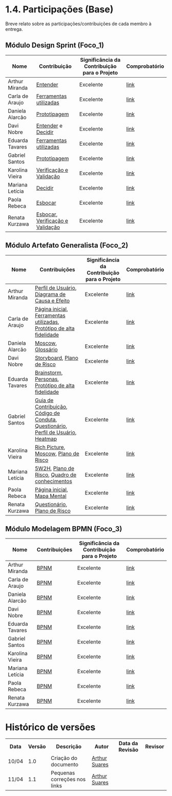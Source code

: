 # 1.4. Participações (Base)

Breve relato sobre as participações/contribuições de cada membro à entrega. 

## Módulo Design Sprint (Foco_1)

| Nome               | Contribuição                                                                                      | Significância da Contribuição para o Projeto | Comprobatório |
|--------------------|-------------------------------------------------------------------------------------------------------------------|----------------------------------------------|----------------|
| Arthur Miranda     | [Entender](Base/1.1.DesignSprint/1.1.1.Entender.md)                                                               | Excelente                                    | [link](https://github.com/UnBArqDsw2025-1-Turma01/2025.1-T01-_G6_FCTEdesapega_Entrega_01/commits/docs?author=arthur-suares)               |
| Carla de Araujo    | [Ferramentas utilizadas](Base/1.1.DesignSprint/1.1.6.Ferramentas.md) | Excelente | [link](https://github.com/UnBArqDsw2025-1-Turma01/2025.1-T01-_G6_FCTEdesapega_Entrega_01/commits/docs?author=ccarlaa)|
| Daniela Alarcão    | [Prototipagem](Base/1.1.DesignSprint/1.1.4.Prototipagem.md)                                                       | Excelente                                    | [link](https://github.com/UnBArqDsw2025-1-Turma01/2025.1-T01-_G6_FCTEdesapega_Entrega_01/commits/docs?author=danialarcao)               |
| Davi Nobre         | [Entender](Base/1.1.DesignSprint/1.1.1.Entender.md) e [Decidir](Base/1.1.DesignSprint/1.1.3.Decidir.md)           | Excelente                                    | [link](link](https://github.com/UnBArqDsw2025-1-Turma01/2025.1-T01-_G6_FCTEdesapega_Entrega_01/commits/docs?author=Jagaima))               |
| Eduarda Tavares    | [Ferramentas utilizadas](Base/1.1.DesignSprint/1.1.6.Ferramentas.md) | Excelente | [link](https://github.com/UnBArqDsw2025-1-Turma01/2025.1-T01-_G6_FCTEdesapega_Entrega_01/commits/docs?author=erteduarda) |
| Gabriel Santos     | [Prototipagem](Base/1.1.DesignSprint/1.1.4.Prototipagem.md)                                                       | Excelente                                    | [link](https://github.com/UnBArqDsw2025-1-Turma01/2025.1-T01-_G6_FCTEdesapega_Entrega_01/commits/docs?author=GabrielSMonteiro)               |
| Karolina Vieira    | [Verificação e Validação](Base/1.1.DesignSprint/1.1.5.Validacao-Verificacao.md)                                  | Excelente                                     | [link](https://github.com/UnBArqDsw2025-1-Turma01/2025.1-T01-_G6_FCTEdesapega_Entrega_01/commits/docs?author=Karolina91)               |
| Mariana Letícia    | [Decidir](Base/1.1.DesignSprint/1.1.3.Decidir.md)                                                                 | Excelente                                    | [link](https://github.com/UnBArqDsw2025-1-Turma01/2025.1-T01-_G6_FCTEdesapega_Entrega_01/commits/5W2H/)               |
| Paola Rebeca       | [Esboçar](Base/1.1.DesignSprint/1.1.2.Esbocar.md)                                                                 | Excelente                                    | [link](https://github.com/UnBArqDsw2025-1-Turma01/2025.1-T01-_G6_FCTEdesapega_Entrega_01/commits/docs?author=paolaalim)               |
| Renata Kurzawa     | [Esboçar](Base/1.1.DesignSprint/1.1.2.Esbocar.md), [Verificação e Validação](Base/1.1.DesignSprint/1.1.5.Validacao-Verificacao.md) | Excelente                   | [link](https://github.com/UnBArqDsw2025-1-Turma01/2025.1-T01-_G6_FCTEdesapega_Entrega_01/commits/docs?author=RenataKurzawa)               |

## Módulo Artefato Generalista (Foco_2)

| Nome               |  Contribuições                                                                                             | Significância da Contribuição para o Projeto | Comprobatório |
|--------------------|------------------------------------------------------------------------------------------------------------------|----------------------------------------------|----------------|
| Arthur Miranda     | [Perfil de Usuário](Base/1.2.ArtefatosGeneralistas/1.2.6.PerfilUsuario.md), [Diagrama de Causa e Efeito](Base/1.2.ArtefatosGeneralistas/1.2.8.DiagramaCausaEfeito.md) | Excelente | [link](https://github.com/UnBArqDsw2025-1-Turma01/2025.1-T01-_G6_FCTEdesapega_Entrega_01/commits/docs?author=arthur-suares) |
| Carla de Araujo    | [Página inicial](#), [Ferramentas utilizadas](Base/1.1.DesignSprint/1.1.6.Ferramentas.md), [Protótipo de alta fidelidade](Base/1.5.Prototipagem/1.5.1.prototipo-alta-fidelidade.md) | Excelente | [link](https://github.com/UnBArqDsw2025-1-Turma01/2025.1-T01-_G6_FCTEdesapega_Entrega_01/commits/docs?author=ccarlaa)|
| Daniela Alarcão    | [Moscow](Base/1.4.TecnicasPriorizacao/1.4.1.moscow.md), [Glossário](Base/1.2.ArtefatosGeneralistas/1.2.1.Glossario.md)                              | Excelente | [link](https://github.com/UnBArqDsw2025-1-Turma01/2025.1-T01-_G6_FCTEdesapega_Entrega_01/commits/docs?author=danialarcao) |
| Davi Nobre         | [Storyboard](Base/1.2), [Plano de Risco](Base/1.2.ArtefatosGeneralistas/1.2.9.PlanoRisco.md)                      | Excelente | [link](https://github.com/UnBArqDsw2025-1-Turma01/2025.1-T01-_G6_FCTEdesapega_Entrega_01/commits/docs?author=Jagaima) |
| Eduarda Tavares    | [Brainstorm](Base/1.3.TecnicasElicitacao/1.3.1.Brainstorm.md), [Personas](Base/1.2.ArtefatosGeneralistas/1.2.7.Personas.md), [Protótipo de alta fidelidade](Base/1.5.Prototipagem/1.5.1.prototipo-alta-fidelidade.md) | Excelente | [link](https://github.com/UnBArqDsw2025-1-Turma01/2025.1-T01-_G6_FCTEdesapega_Entrega_01/commits/docs?author=erteduarda) |
| Gabriel Santos     | [Guia de Contribuição](../../CONTRIBUTTING.md), [Código de Conduta](../../Code_OF_CONDUCT.md), [Questionário](Base/1.3.TecnicasElicitacao/1.3.2.Questionario.md), [Perfil de Usuário](Base/1.2.ArtefatosGeneralistas/1.2.6.PerfilUsuario.md), [Heatmap](Base/1.8.heatmap.md) | Excelente | [link](https://github.com/UnBArqDsw2025-1-Turma01/2025.1-T01-_G6_FCTEdesapega_Entrega_01/commits/docs?author=GabrielSMonteiro) |
| Karolina Vieira    | [Rich Picture](Base/1.2.ArtefatosGeneralistas/1.2.3.RichPicture.md), [Moscow](Base/1.4.TecnicasPriorizacao/1.4.1.moscow.md), [Plano de Risco](Base/1.2.ArtefatosGeneralistas/1.2.9.PlanoRisco.md) | Excelente | [link](https://github.com/UnBArqDsw2025-1-Turma01/2025.1-T01-_G6_FCTEdesapega_Entrega_01/commits/docs?author=Karolina91) |
| Mariana Letícia    | [5W2H](Base/1.2.ArtefatosGeneralistas/1.2.2.5W2H.md), [Plano de Risco](Base/1.2.ArtefatosGeneralistas/1.2.9.PlanoRisco.md), [Quadro de conhecimentos](Base/1.9.conhecimentos.md) | Excelente | [link](https://github.com/UnBArqDsw2025-1-Turma01/2025.1-T01-_G6_FCTEdesapega_Entrega_01/commits/docs?author=Marianannn)|
| Paola Rebeca       | [Página inicial](#), [Mapa Mental](Base/1.2.ArtefatosGeneralistas/1.2.4.MapaMental.md)                           | Excelente | [link](https://github.com/UnBArqDsw2025-1-Turma01/2025.1-T01-_G6_FCTEdesapega_Entrega_01/commits/docs?author=paolaalim) |
| Renata Kurzawa     | [Questionário](Base/1.3.TecnicasElicitacao/1.3.2.Questionario.md), [Plano de Risco](Base/1.2.ArtefatosGeneralistas/1.2.9.PlanoRisco.md)             | Excelente | [link](https://github.com/UnBArqDsw2025-1-Turma01/2025.1-T01-_G6_FCTEdesapega_Entrega_01/commits/docs?author=RenataKurzawa) |

## Módulo Modelagem BPMN (Foco_3)

| Nome               |  Contribuições | Significância da Contribuição para o Projeto | Comprobatório |
|--------------------|----------------------|----------------------------------------------|----------------|
| Arthur Miranda     | [BPNM](Base/1.7.ModelagemBPMN/1.7.2.Modelagem.md)                 | Excelente                                    | [link](https://miro.com/welcomeonboard/OG8vNFkvaEhjY0haaHdSd3hNQ3p3WE14Rml4dkFMbmY2aWhZTGtJUkEyWDR5bVhHbEp1UTkxS0FTUVNNaHJYTzlVTzJwaUdKcGdpaThzR3Z0Tm95c2l5MzFKYi91WnFyVGx4Z1lrVFB3Z1h5eDBWL0s4eHdjUWwxYjFoMm5KQ2xyVmtkMG5hNDA3dVlncnBvRVB2ZXBnPT0hdjE=?share_link_id=568350294634)               |
| Carla de Araujo    | [BPNM](Base/1.7.ModelagemBPMN/1.7.2.Modelagem.md)                 | Excelente                                    | [link](https://miro.com/welcomeonboard/OG8vNFkvaEhjY0haaHdSd3hNQ3p3WE14Rml4dkFMbmY2aWhZTGtJUkEyWDR5bVhHbEp1UTkxS0FTUVNNaHJYTzlVTzJwaUdKcGdpaThzR3Z0Tm95c2l5MzFKYi91WnFyVGx4Z1lrVFB3Z1h5eDBWL0s4eHdjUWwxYjFoMm5KQ2xyVmtkMG5hNDA3dVlncnBvRVB2ZXBnPT0hdjE=?share_link_id=568350294634)               |
| Daniela Alarcão    | [BPNM](Base/1.7.ModelagemBPMN/1.7.2.Modelagem.md)                 | Excelente                                    | [link](https://miro.com/welcomeonboard/OG8vNFkvaEhjY0haaHdSd3hNQ3p3WE14Rml4dkFMbmY2aWhZTGtJUkEyWDR5bVhHbEp1UTkxS0FTUVNNaHJYTzlVTzJwaUdKcGdpaThzR3Z0Tm95c2l5MzFKYi91WnFyVGx4Z1lrVFB3Z1h5eDBWL0s4eHdjUWwxYjFoMm5KQ2xyVmtkMG5hNDA3dVlncnBvRVB2ZXBnPT0hdjE=?share_link_id=568350294634)               |
| Davi Nobre         | [BPNM](Base/1.7.ModelagemBPMN/1.7.2.Modelagem.md)                 | Excelente                                    | [link](https://miro.com/welcomeonboard/OG8vNFkvaEhjY0haaHdSd3hNQ3p3WE14Rml4dkFMbmY2aWhZTGtJUkEyWDR5bVhHbEp1UTkxS0FTUVNNaHJYTzlVTzJwaUdKcGdpaThzR3Z0Tm95c2l5MzFKYi91WnFyVGx4Z1lrVFB3Z1h5eDBWL0s4eHdjUWwxYjFoMm5KQ2xyVmtkMG5hNDA3dVlncnBvRVB2ZXBnPT0hdjE=?share_link_id=568350294634)               |
| Eduarda Tavares    | [BPNM](Base/1.7.ModelagemBPMN/1.7.2.Modelagem.md)                 | Excelente                                    | [link](https://miro.com/welcomeonboard/OG8vNFkvaEhjY0haaHdSd3hNQ3p3WE14Rml4dkFMbmY2aWhZTGtJUkEyWDR5bVhHbEp1UTkxS0FTUVNNaHJYTzlVTzJwaUdKcGdpaThzR3Z0Tm95c2l5MzFKYi91WnFyVGx4Z1lrVFB3Z1h5eDBWL0s4eHdjUWwxYjFoMm5KQ2xyVmtkMG5hNDA3dVlncnBvRVB2ZXBnPT0hdjE=?share_link_id=568350294634)               |
| Gabriel Santos     | [BPNM](Base/1.7.ModelagemBPMN/1.7.2.Modelagem.md)                 | Excelente                                    | [link](https://miro.com/welcomeonboard/OG8vNFkvaEhjY0haaHdSd3hNQ3p3WE14Rml4dkFMbmY2aWhZTGtJUkEyWDR5bVhHbEp1UTkxS0FTUVNNaHJYTzlVTzJwaUdKcGdpaThzR3Z0Tm95c2l5MzFKYi91WnFyVGx4Z1lrVFB3Z1h5eDBWL0s4eHdjUWwxYjFoMm5KQ2xyVmtkMG5hNDA3dVlncnBvRVB2ZXBnPT0hdjE=?share_link_id=568350294634)               |
| Karolina Vieira    | [BPNM](Base/1.7.ModelagemBPMN/1.7.2.Modelagem.md)                 | Excelente                                    | [link](https://miro.com/welcomeonboard/OG8vNFkvaEhjY0haaHdSd3hNQ3p3WE14Rml4dkFMbmY2aWhZTGtJUkEyWDR5bVhHbEp1UTkxS0FTUVNNaHJYTzlVTzJwaUdKcGdpaThzR3Z0Tm95c2l5MzFKYi91WnFyVGx4Z1lrVFB3Z1h5eDBWL0s4eHdjUWwxYjFoMm5KQ2xyVmtkMG5hNDA3dVlncnBvRVB2ZXBnPT0hdjE=?share_link_id=568350294634)               |
| Mariana Letícia    | [BPNM](Base/1.7.ModelagemBPMN/1.7.2.Modelagem.md)                 | Excelente                                    | [link](https://miro.com/welcomeonboard/OG8vNFkvaEhjY0haaHdSd3hNQ3p3WE14Rml4dkFMbmY2aWhZTGtJUkEyWDR5bVhHbEp1UTkxS0FTUVNNaHJYTzlVTzJwaUdKcGdpaThzR3Z0Tm95c2l5MzFKYi91WnFyVGx4Z1lrVFB3Z1h5eDBWL0s4eHdjUWwxYjFoMm5KQ2xyVmtkMG5hNDA3dVlncnBvRVB2ZXBnPT0hdjE=?share_link_id=568350294634)               |
| Paola Rebeca       | [BPNM](Base/1.7.ModelagemBPMN/1.7.2.Modelagem.md)                 | Excelente                                    | [link](https://miro.com/welcomeonboard/OG8vNFkvaEhjY0haaHdSd3hNQ3p3WE14Rml4dkFMbmY2aWhZTGtJUkEyWDR5bVhHbEp1UTkxS0FTUVNNaHJYTzlVTzJwaUdKcGdpaThzR3Z0Tm95c2l5MzFKYi91WnFyVGx4Z1lrVFB3Z1h5eDBWL0s4eHdjUWwxYjFoMm5KQ2xyVmtkMG5hNDA3dVlncnBvRVB2ZXBnPT0hdjE=?share_link_id=568350294634)               |
| Renata Kurzawa     | [BPNM](Base/1.7.ModelagemBPMN/1.7.2.Modelagem.md)                 | Excelente                                    | [link](https://miro.com/welcomeonboard/OG8vNFkvaEhjY0haaHdSd3hNQ3p3WE14Rml4dkFMbmY2aWhZTGtJUkEyWDR5bVhHbEp1UTkxS0FTUVNNaHJYTzlVTzJwaUdKcGdpaThzR3Z0Tm95c2l5MzFKYi91WnFyVGx4Z1lrVFB3Z1h5eDBWL0s4eHdjUWwxYjFoMm5KQ2xyVmtkMG5hNDA3dVlncnBvRVB2ZXBnPT0hdjE=?share_link_id=568350294634)               |

# Histórico de versões

<div align="center">
    <table>
        <tr>
            <th>Data</th>
            <th>Versão</th>
            <th>Descrição</th>
            <th>Autor</th>
            <th>Data da Revisão</th>
            <th>Revisor</th>
        </tr>
        <tr>
            <td>10/04</td>
            <td>1.0</td>
            <td>Criação do documento</td>
            <td><a href="https://github.com/arthur-suares">Arthur Suares</a></td>
            <td></td>
            <td><a></a></td>
        </tr>
        <tr>
            <td>11/04</td>
            <td>1.1</td>
            <td>Pequenas correções nos links</td>
            <td><a href="https://github.com/arthur-suares">Arthur Suares</a></td>
            <td></td>
            <td><a></a></td>
        </tr>
    </table>
</div>